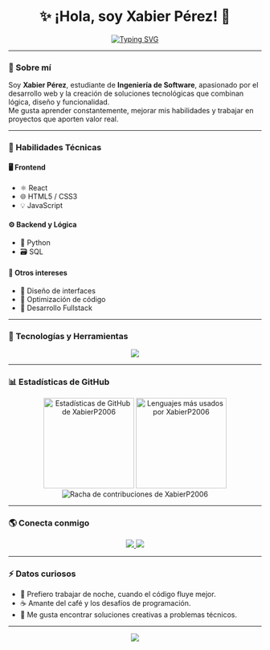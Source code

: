 <h1 align="center">✨ ¡Hola, soy Xabier Pérez! 👋</h1>

<p align="center">
  <a href="https://github.com/XabierP2006">
    <img src="https://readme-typing-svg.herokuapp.com?font=Fira+Code&size=22&pause=1000&color=00C4FF&center=true&vCenter=true&width=600&lines=Estudiante+de+Ingeniería+de+Software;Desarrollador+Fullstack+en+formación;React+%7C+Python+%7C+SQL;Apasionado+por+el+aprendizaje+constante" alt="Typing SVG" />
  </a>
</p>

---

### 💫 Sobre mí

Soy **Xabier Pérez**, estudiante de **Ingeniería de Software**, apasionado por el desarrollo web y la creación de soluciones tecnológicas que combinan lógica, diseño y funcionalidad.  
Me gusta aprender constantemente, mejorar mis habilidades y trabajar en proyectos que aporten valor real.

---

### 🧠 Habilidades Técnicas

#### 🖥️ Frontend
- ⚛️ React  
- 🌐 HTML5 / CSS3  
- 💡 JavaScript  

#### ⚙️ Backend y Lógica
- 🐍 Python  
- 🗃️ SQL  

#### 🧩 Otros intereses
- 🎨 Diseño de interfaces  
- 🔧 Optimización de código  
- 🚀 Desarrollo Fullstack

---

### 🧰 Tecnologías y Herramientas

<p align="center">
  <img src="https://skillicons.dev/icons?i=react,js,python,html,css,mysql,git,github,vscode" />
</p>

---

### 📊 Estadísticas de GitHub

<div align="center">

<img height="180em" src="https://github-readme-stats.vercel.app/api?username=XabierP2006&show_icons=true&theme=tokyonight&include_all_commits=true&count_private=true" alt="Estadísticas de GitHub de XabierP2006"/>
<img height="180em" src="https://github-readme-stats.vercel.app/api/top-langs/?username=XabierP2006&layout=compact&langs_count=8&theme=tokyonight" alt="Lenguajes más usados por XabierP2006"/>

</div>

<div align="center">

<img src="https://github-readme-streak-stats.herokuapp.com/?user=XabierP2006&theme=tokyonight" alt="Racha de contribuciones de XabierP2006"/>

</div>

---

### 🌎 Conecta conmigo

<p align="center">
  <a href="https://github.com/XabierP2006">
    <img src="https://img.shields.io/badge/GitHub-0A0A0A?style=for-the-badge&logo=github&logoColor=white" />
  </a>
  <a href="mailto:tucorreo@ejemplo.com">
    <img src="https://img.shields.io/badge/Email-0078D4?style=for-the-badge&logo=gmail&logoColor=white" />
  </a>
</p>

---

### ⚡ Datos curiosos

- 🌙 Prefiero trabajar de noche, cuando el código fluye mejor.  
- ☕ Amante del café y los desafíos de programación.  
- 🧩 Me gusta encontrar soluciones creativas a problemas técnicos.

---

<p align="center">
  <img src="https://capsule-render.vercel.app/api?type=waving&color=0:00C4FF,100:002B5B&height=100&section=footer&text=Gracias+por+visitar+mi+perfil!+🚀&fontColor=ffffff&fontSize=18" />
</p>
